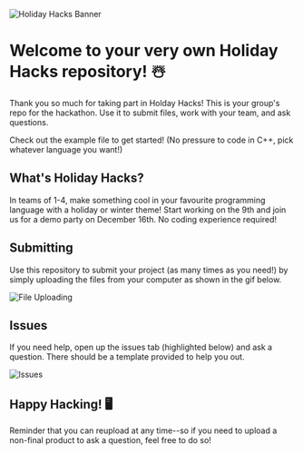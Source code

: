 ![Holiday Hacks Banner](https://i.imgur.com/z6SoHpn.png)
# Welcome to your very own Holiday Hacks repository! ☃️
Thank you so much for taking part in Holday Hacks! This is your group's repo for the hackathon. Use it to submit files, work with your team, and ask questions.

Check out the example file to get started! (No pressure to code in C++, pick whatever language you want!) 

## What's Holiday Hacks?
In teams of 1-4, make something cool in your favourite programming language with a holiday or winter theme! Start working on the 9th and join us for a demo party on December 16th.  No coding experience required! 

## Submitting

Use this repository to submit your project (as many times as you need!) by simply uploading the files from your computer as shown in the gif below.

![File Uploading](https://github.blog/wp-content/uploads/2016/02/a888b59e-d004-11e5-80a6-e9f32f17c4d5.gif?resize=2640%2C1594)

## Issues

If you need help, open up the issues tab (highlighted below) and ask a question. There should be a template provided to help you out.

![Issues](https://www.stevejgordon.co.uk/wp-content/uploads/2018/01/GitHubIssueTab.png)

## Happy Hacking! 🖥
Reminder that you can reupload at any time--so if you need to upload a non-final product to ask a question, feel free to do so!
